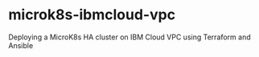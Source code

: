 # microk8s-ibmcloud-vpc
Deploying a MicroK8s HA cluster on IBM Cloud VPC using Terraform and Ansible
